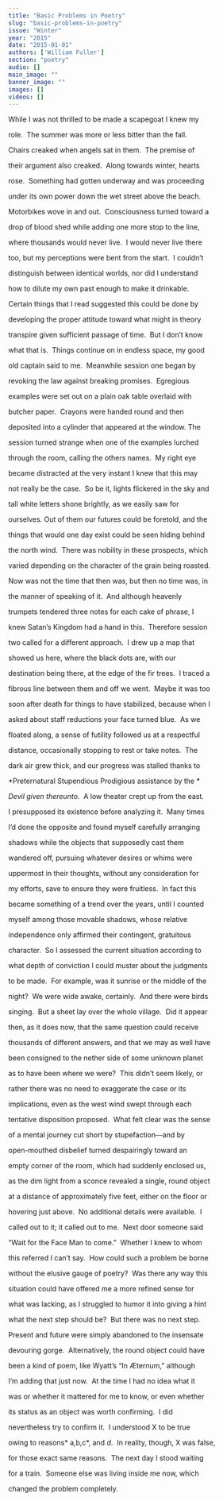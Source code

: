 ```yaml
---
title: "Basic Problems in Poetry"
slug: "basic-problems-in-poetry"
issue: "Winter"
year: "2015"
date: "2015-01-01"
authors: ['William Fuller']
section: "poetry"
audio: []
main_image: ""
banner_image: ""
images: []
videos: []
---
```

While I was not thrilled to be made a scapegoat I knew my 

 role.  The summer was more or less bitter than the fall.  

 Chairs creaked when angels sat in them.  The premise of

 their argument also creaked.  Along towards winter, hearts

 rose.  Something had gotten underway and was proceeding

 under its own power down the wet street above the beach.

 Motorbikes wove in and out.  Consciousness turned toward a 

 drop of blood shed while adding one more stop to the line,

 where thousands would never live.  I would never live there

 too, but my perceptions were bent from the start.  I couldn’t

 distinguish between identical worlds, nor did I understand

 how to dilute my own past enough to make it drinkable.

 Certain things that I read suggested this could be done by

 developing the proper attitude toward what might in theory

 transpire given sufficient passage of time.  But I don’t know

 what that is.  Things continue on in endless space, my good

 old captain said to me.  Meanwhile session one began by 

 revoking the law against breaking promises.  Egregious 

 examples were set out on a plain oak table overlaid with 

 butcher paper.  Crayons were handed round and then 

 deposited into a cylinder that appeared at the window. The

 session turned strange when one of the examples lurched

 through the room, calling the others names.  My right eye

 became distracted at the very instant I knew that this may 

 not really be the case.  So be it, lights flickered in the sky and 

 tall white letters shone brightly, as we easily saw for 

 ourselves. Out of them our futures could be foretold, and the

 things that would one day exist could be seen hiding behind

 the north wind.  There was nobility in these prospects, which

 varied depending on the character of the grain being roasted.

 Now was not the time that then was, but then no time was, in

 the manner of speaking of it.  And although heavenly 

 trumpets tendered three notes for each cake of phrase, I 

 knew Satan’s Kingdom had a hand in this.  Therefore session

 two called for a different approach.  I drew up a map that

 showed us here, where the black dots are, with our 

 destination being there, at the edge of the fir trees.  I traced a 

 fibrous line between them and off we went.  Maybe it was too 

 soon after death for things to have stabilized, because when I 

 asked about staff reductions your face turned blue.  As we

 floated along, a sense of futility followed us at a respectful

 distance, occasionally stopping to rest or take notes.  The 

 dark air grew thick, and our progress was stalled thanks to 

 *Preternatural Stupendious Prodigious assistance by the *

 *Devil given thereunto*.  A low theater crept up from the east.  

 I presupposed its existence before analyzing it.  Many times 

 I’d done the opposite and found myself carefully arranging 

 shadows while the objects that supposedly cast them 

 wandered off, pursuing whatever desires or whims were

 uppermost in their thoughts, without any consideration for 

 my efforts, save to ensure they were fruitless.  In fact this 

 became something of a trend over the years, until I counted 

 myself among those movable shadows, whose relative 

 independence only affirmed their contingent, gratuitous

 character.  So I assessed the current situation according to

 what depth of conviction I could muster about the judgments 

 to be made.  For example, was it sunrise or the middle of the 

 night?  We were wide awake, certainly.  And there were birds 

 singing.  But a sheet lay over the whole village.  Did it appear 

 then, as it does now, that the same question could receive

 thousands of different answers, and that we may as well have 

 been consigned to the nether side of some unknown planet 

 as to have been where we were?  This didn’t seem likely, or 

 rather there was no need to exaggerate the case or its 

 implications, even as the west wind swept through each

 tentative disposition proposed.  What felt clear was the sense 

 of a mental journey cut short by stupefaction––and by 

 open-mouthed disbelief turned despairingly toward an 

 empty corner of the room, which had suddenly enclosed us, 

 as the dim light from a sconce revealed a single, round object 

 at a distance of approximately five feet, either on the floor or 

 hovering just above.  No additional details were available.  I 

 called out to it; it called out to me.  Next door someone said 

 “Wait for the Face Man to come.”  Whether I knew to whom 

 this referred I can’t say.  How could such a problem be borne 

 without the elusive gauge of poetry?  Was there any way this 

 situation could have offered me a more refined sense for

 what was lacking, as I struggled to humor it into giving a hint 

 what the next step should be?  But there was no next step. 

 Present and future were simply abandoned to the insensate 

 devouring gorge.  Alternatively, the round object could have 

 been a kind of poem, like Wyatt’s “In Æternum,” although

 I’m adding that just now.  At the time I had no idea what it 

 was or whether it mattered for me to know, or even whether 

 its status as an object was worth confirming.  I did 

 nevertheless try to confirm it.  I understood X to be true 

 owing to reasons* a,b,c*, and *d*.  In reality, though, X was false, 

 for those exact same reasons.  The next day I stood waiting

 for a train.  Someone else was living inside me now, which 

 changed the problem completely.

